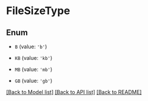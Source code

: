 # FileSizeType


## Enum

* `B` (value: `'b'`)

* `KB` (value: `'kb'`)

* `MB` (value: `'mb'`)

* `GB` (value: `'gb'`)

[[Back to Model list]](../README.md#documentation-for-models) [[Back to API list]](../README.md#documentation-for-api-endpoints) [[Back to README]](../README.md)


